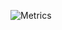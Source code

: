 ![Metrics](https://metrics.lecoq.io/TrejoIvan?template=classic&base.activity=0&base.community=0&base.repositories=0&base.metadata=0&isocalendar=1&languages=1&lines=1&repositories=1&achievements=1&introduction=1&base.indepth=false&base.hireable=false&repositories=100&repositories.batch=100&repositories.forks=false&repositories.affiliations=owner&isocalendar.duration=half-year&languages.limit=8&languages.threshold=0%25&languages.other=false&languages.colors=github&languages.sections=most-used&languages.indepth=false&languages.analysis.timeout=20&languages.categories=markup%2C%20programming&languages.recent.categories=markup%2C%20programming&languages.recent.load=300&languages.recent.days=14&achievements.threshold=C&achievements.secrets=true&achievements.display=compact&achievements.limit=0&repositories.featured=VoidFitnessProject%2C%20My-Algo-Problems-and-solutions%2C%20Strongest-link-social&introduction.title=true&config.timezone=America%2FLos_Angeles&config.display=large)
